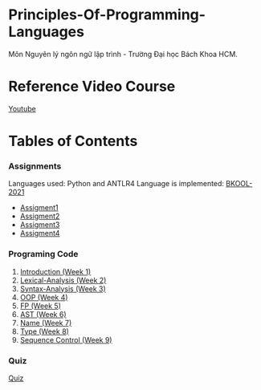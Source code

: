 # Principles-Of-Programming-Languages

Môn Nguyên lý ngôn ngữ lập trình - Trường Đại học Bách Khoa HCM.

# Reference Video Course

[Youtube](https://www.youtube.com/channel/UC2O3XSSQCgHTn0xQvgGlg-w/playlists)

# Tables of Contents

### Assignments

Languages used: Python and ANTLR4
Language is implemented: [BKOOL-2021](https://github.com/huynhtuandat05december/Principles-Of-Programming-Languages/blob/master/BKOOL-2021.pdf)

- [Assigment1](https://github.com/huynhtuandat05december/CSE-PPL/tree/master/Assingment1)
- [Assigment2](https://github.com/huynhtuandat05december/CSE-PPL/tree/master/Assingment2)
- [Assigment3](https://github.com/huynhtuandat05december/CSE-PPL/tree/master/Assingment3)
- [Assigment4](https://github.com/huynhtuandat05december/CSE-PPL/tree/master/Assignment4)

### Programing Code

1. [Introduction (Week 1)](https://github.com/huynhtuandat05december/CSE-PPL/tree/master/ProgramingCode/week1_Introduction)
2. [Lexical-Analysis (Week 2)](https://github.com/huynhtuandat05december/CSE-PPL/tree/master/ProgramingCode/week2_Lexical-Analysis/Tutorial)
3. [Syntax-Analysis (Week 3)](https://github.com/huynhtuandat05december/CSE-PPL/tree/master/ProgramingCode/week3_Syntax-Analysis)
4. [OOP (Week 4)](https://github.com/huynhtuandat05december/CSE-PPL/tree/master/ProgramingCode/week4_OOP)
5. [FP (Week 5)](https://github.com/huynhtuandat05december/CSE-PPL/tree/master/ProgramingCode/week5_FP)
6. [AST (Week 6)](https://github.com/huynhtuandat05december/CSE-PPL/tree/master/ProgramingCode/week6_AST)
7. [Name (Week 7)](https://github.com/huynhtuandat05december/CSE-PPL/tree/master/ProgramingCode/week7_Name)
8. [Type (Week 8)](https://github.com/huynhtuandat05december/CSE-PPL/tree/master/ProgramingCode/week8_Type)
9. [Sequence Control (Week 9)](https://github.com/huynhtuandat05december/CSE-PPL/tree/master/ProgramingCode/week9_SequenceControl)

### Quiz

[Quiz](https://github.com/huynhtuandat05december/CSE-PPL/tree/master/Quiz)

